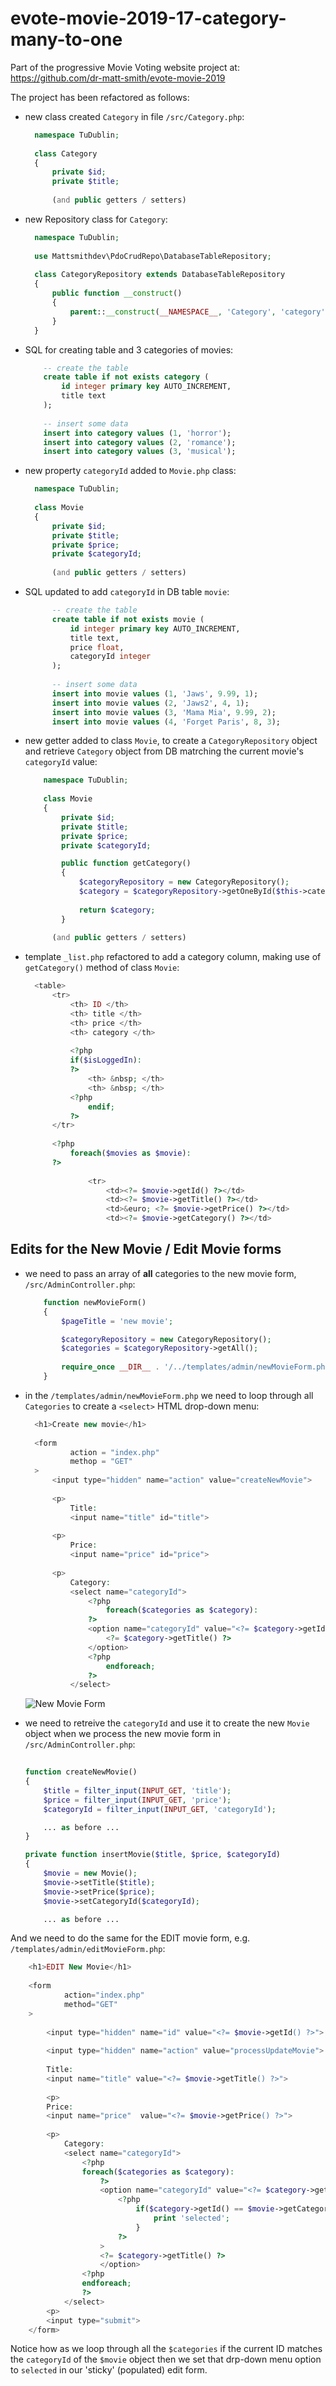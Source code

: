# evote-movie-2019-17-category-many-to-one

Part of the progressive Movie Voting website project at: https://github.com/dr-matt-smith/evote-movie-2019

The project has been refactored as follows:

- new class created `Category` in file `/src/Category.php`:

    ```php
      namespace TuDublin;
      
      class Category
      {
          private $id;
          private $title;
        
          (and public getters / setters)
    ```
    
- new Repository class for `Category`:

    ```php
      namespace TuDublin;
      
      use Mattsmithdev\PdoCrudRepo\DatabaseTableRepository;
      
      class CategoryRepository extends DatabaseTableRepository
      {
          public function __construct()
          {
              parent::__construct(__NAMESPACE__, 'Category', 'category');
          }
      }    
    ```

- SQL for creating table and 3 categories of movies:

    ```sql
        -- create the table
        create table if not exists category (
            id integer primary key AUTO_INCREMENT,
            title text
        );
        
        -- insert some data
        insert into category values (1, 'horror');
        insert into category values (2, 'romance');
        insert into category values (3, 'musical');
    ```

- new property `categoryId` added to `Movie.php` class:

    ```php
      namespace TuDublin;
      
      class Movie
      {
          private $id;
          private $title;
          private $price;
          private $categoryId;
        
          (and public getters / setters)
    ```
    
- SQL updated to add `categoryId` in DB table `movie`:

    ```sql
          -- create the table
          create table if not exists movie (
              id integer primary key AUTO_INCREMENT,
              title text,
              price float,
              categoryId integer
          );
          
          -- insert some data
          insert into movie values (1, 'Jaws', 9.99, 1);
          insert into movie values (2, 'Jaws2', 4, 1);
          insert into movie values (3, 'Mama Mia', 9.99, 2);
          insert into movie values (4, 'Forget Paris', 8, 3);
    ```
    
- new getter added to class `Movie`, to create a `CategoryRepository` object and retrieve `Category` object from DB matrching the current movie's `categoryId` value:

    ```php      
        namespace TuDublin;        
        
        class Movie
        {
            private $id;
            private $title;
            private $price;
            private $categoryId;

            public function getCategory()
            {
                $categoryRepository = new CategoryRepository();
                $category = $categoryRepository->getOneById($this->categoryId);
        
                return $category;
            }
            
          (and public getters / setters)
    ```
    
- template `_list.php` refactored to add a category column, making use of `getCategory()` method of class `Movie`:

    ```php
      <table>
          <tr>
              <th> ID </th>
              <th> title </th>
              <th> price </th>
              <th> category </th>
      
              <?php
              if($isLoggedIn):
              ?>
                  <th> &nbsp; </th>
                  <th> &nbsp; </th>
              <?php
                  endif;
              ?>
          </tr>
      
          <?php
              foreach($movies as $movie):
          ?>
      
                  <tr>
                      <td><?= $movie->getId() ?></td>
                      <td><?= $movie->getTitle() ?></td>
                      <td>&euro; <?= $movie->getPrice() ?></td>
                      <td><?= $movie->getCategory() ?></td>
    ```
    
## Edits for the New Movie / Edit Movie forms 

- we need to pass an array of **all** categories to the new movie form, `/src/AdminController.php`:

    ```php
        function newMovieForm()
        {
            $pageTitle = 'new movie';

            $categoryRepository = new CategoryRepository();
            $categories = $categoryRepository->getAll();
          
            require_once __DIR__ . '/../templates/admin/newMovieForm.php';
        }
    ```
    
- in the `/templates/admin/newMovieForm.php` we need to loop through all `Categories` to create a `<select>` HTML drop-down menu:

    ```php
      <h1>Create new movie</h1>
      
      <form
              action = "index.php"
              methop = "GET"
      >
          <input type="hidden" name="action" value="createNewMovie">
      
          <p>
              Title:
              <input name="title" id="title">
      
          <p>
              Price:
              <input name="price" id="price">
      
          <p>
              Category:
              <select name="categoryId">
                  <?php
                      foreach($categories as $category):
                  ?>
                  <option name="categoryId" value="<?= $category->getId() ?>">
                      <?= $category->getTitle() ?>
                  </option>
                  <?php
                      endforeach;
                  ?>
              </select>
    ```
    
    ![New Movie Form](/screenshots/newMovieForm.png)
    
- we need to retreive the `categoryId` and use it to create the new `Movie` object when we process the new movie form in `/src/AdminController.php`:

    ```php
      
    function createNewMovie()
    {
        $title = filter_input(INPUT_GET, 'title');
        $price = filter_input(INPUT_GET, 'price');
        $categoryId = filter_input(INPUT_GET, 'categoryId');

        ... as before ...
    }

    private function insertMovie($title, $price, $categoryId)
    {
        $movie = new Movie();
        $movie->setTitle($title);
        $movie->setPrice($price);
        $movie->setCategoryId($categoryId);

        ... as before ...
    ```
    
And we need to do the same for the EDIT movie form, e.g. `/templates/admin/editMovieForm.php`:

```php
    <h1>EDIT New Movie</h1>
    
    <form
            action="index.php"
            method="GET"
    >
    
        <input type="hidden" name="id" value="<?= $movie->getId() ?>">
    
        <input type="hidden" name="action" value="processUpdateMovie">
    
        Title:
        <input name="title" value="<?= $movie->getTitle() ?>">
    
        <p>
        Price:
        <input name="price"  value="<?= $movie->getPrice() ?>">
    
        <p>
            Category:
            <select name="categoryId">
                <?php
                foreach($categories as $category):
                    ?>
                    <option name="categoryId" value="<?= $category->getId() ?>"
                        <?php
                            if($category->getId() == $movie->getCategoryId()){
                                print 'selected';
                            }
                        ?>
                    >
                    <?= $category->getTitle() ?>
                    </option>
                <?php
                endforeach;
                ?>
            </select>
        <p>
        <input type="submit">
    </form>
```

Notice how as we loop through all the `$categories` if the current ID matches the `categoryId` of the `$movie` object then we set that drp-down menu option to `selected` in our 'sticky' (populated) edit form.